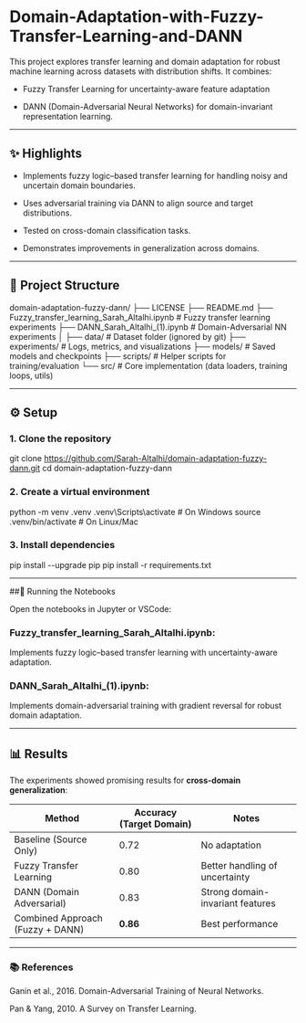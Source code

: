 # Domain-Adaptation-with-Fuzzy-Transfer-Learning-and-DANN

This project explores transfer learning and domain adaptation for robust machine learning across datasets with distribution shifts.
It combines:

- Fuzzy Transfer Learning for uncertainty-aware feature adaptation

- DANN (Domain-Adversarial Neural Networks) for domain-invariant representation learning.

---
## ✨ Highlights

- Implements fuzzy logic–based transfer learning for handling noisy and uncertain domain boundaries.

- Uses adversarial training via DANN to align source and target distributions.

- Tested on cross-domain classification tasks.

- Demonstrates improvements in generalization across domains.
---
## 📂 Project Structure

domain-adaptation-fuzzy-dann/
├── LICENSE
├── README.md
├── Fuzzy_transfer_learning_Sarah_Altalhi.ipynb # Fuzzy transfer learning experiments
├── DANN_Sarah_Altalhi_(1).ipynb # Domain-Adversarial NN experiments
│
├── data/ # Dataset folder (ignored by git)
├── experiments/ # Logs, metrics, and visualizations
├── models/ # Saved models and checkpoints
├── scripts/ # Helper scripts for training/evaluation
└── src/ # Core implementation (data loaders, training loops, utils)

---
## ⚙️ Setup
### 1. Clone the repository
git clone https://github.com/Sarah-Altalhi/domain-adaptation-fuzzy-dann.git
cd domain-adaptation-fuzzy-dann

### 2. Create a virtual environment
python -m venv .venv
.venv\Scripts\activate   # On Windows
source .venv/bin/activate   # On Linux/Mac

### 3. Install dependencies
pip install --upgrade pip
pip install -r requirements.txt

---
##🚀 Running the Notebooks

Open the notebooks in Jupyter or VSCode:

### Fuzzy_transfer_learning_Sarah_Altalhi.ipynb:
Implements fuzzy logic–based transfer learning with uncertainty-aware adaptation.

### DANN_Sarah_Altalhi_(1).ipynb:
Implements domain-adversarial training with gradient reversal for robust domain adaptation.

---
## 📊 Results

The experiments showed promising results for **cross-domain generalization**:

| Method                          | Accuracy (Target Domain) | Notes                         |
|---------------------------------|---------------------------|-------------------------------|
| Baseline (Source Only)          | 0.72                      | No adaptation                 |
| Fuzzy Transfer Learning         | 0.80                      | Better handling of uncertainty|
| DANN (Domain Adversarial)       | 0.83                      | Strong domain-invariant features |
| Combined Approach (Fuzzy + DANN)| **0.86**                  | Best performance              |


---
### 📚 References

Ganin et al., 2016. Domain-Adversarial Training of Neural Networks.

Pan & Yang, 2010. A Survey on Transfer Learning.
